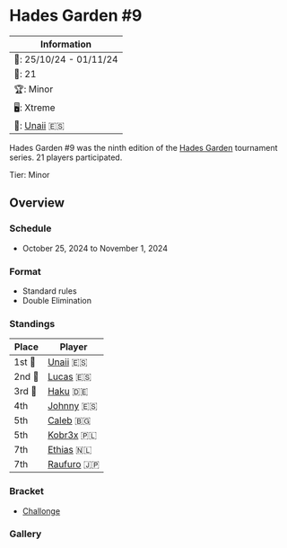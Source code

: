 # Hades Garden #9

|Information|
|-|
|:calendar:: 25/10/24 - 01/11/24|
|:busts_in_silhouette:: 21|
|:trophy:: Minor|
|:desktop_computer:: Xtreme|
|:1st_place_medal:: [Unaii](../../players/spanish/unaii.md) :es:|

Hades Garden #9 was the ninth edition of the [Hades Garden](hgmain.md) tournament series.
21 players participated.

Tier: Minor

## Overview

### Schedule
- October 25, 2024 to November 1, 2024

### Format
- Standard rules
- Double Elimination

### Standings

|Place|Player|
|-|-|
|1st :1st_place_medal:|[Unaii](../../players/spanish/unaii.md) :es:|
|2nd :2nd_place_medal:|[Lucas](../../players/spanish/lucas.md) :es:|
|3rd :3rd_place_medal:|[Haku](../../players/german/haku.md) :de:|
|4th|[Johnny](../../players/spanish/johnny.md) :es:|
|5th|[Caleb](../../players/bulgarian/caleb.md) :bulgaria:|
|5th|[Kobr3x](../../players/polish/kobr3x.md) :poland:|
|7th|[Ethias](../../players/dutch/ethias.md) :netherlands:|
|7th|[Raufuro](../../players/japanese/raufuro.md) :jp:|

### Bracket
- [Challonge](https://challonge.com/hadesgarden)

### Gallery